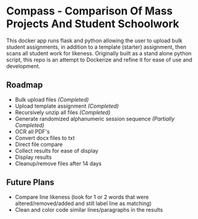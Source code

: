 # Compass - Comparison Of Mass Projects And Student Schoolwork

This docker app runs flask and python allowing the user to upload bulk student assignments, in addition to a template (starter) assignment, then scans all student work for likeness. Originally built as a stand alone python script, this repo is an attempt to Dockerize and refine it for ease of use and development.

## Roadmap
- Bulk upload files *(Completed)*
- Upload template assignment *(Completed)*
- Recursively unzip all files *(Completed)*
- Generate randomized alphanumeric session sequence *(Partially Completed)*
- OCR all PDF's
- Convert docx files to txt
- Direct file compare
- Collect results for ease of display
- Display results
- Cleanup/remove files after 14 days


## Future Plans
- Compare line likeness (look for 1 or 2 words that were altered/removed/added and still label line as matching)
- Clean and color code similar lines/paragraphs in the results
